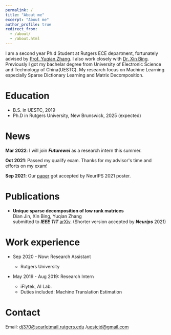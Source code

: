 ```yaml
---
permalink: /
title: "About me"
excerpt: "About me"
author_profile: true
redirect_from: 
  - /about/
  - /about.html
---
```


I am a second year Ph.d Student at Rutgers ECE department, fortunately advised by [Prof. Yuqian Zhang](https://sites.google.com/view/yuqianzhang). I also work closely with [Dr. Xin Bing](https://sites.coecis.cornell.edu/xinbing/). Previously I got my bachelar degree from University of Electronic Science and Technology of China(UESTC).
My research focus on Machine Learning especially Sparse Dictionary Learning and Matrix Decomposition. 






Education
======
* B.S. in UESTC, 2019
* Ph.D in Rutgers University, New Brunswick, 2025 (expected)

News
======
**Mar 2022**: I will join ***Futurewei*** as a research intern this summer.

**Oct 2021**: Passed my qualify exam. Thanks for my advisor's time and efforts on my exam! 

**Sep 2021**: Our [paper](https://arxiv.org/abs/2106.07736) got accepted by NeurIPS 2021 poster.


Publications
======
* **Unique sparse decomposition of low rank matrices**  
Dian Jin, Xin Bing, Yuqian Zhang  
submitted to ***IEEE TIT*** [arXiv](https://arxiv.org/abs/2106.07736). (Shorter version accepted by ***Neurips*** 2021)


Work experience
======
* Sep 2020 - Now: Research Assistant
  * Rutgers University


* May 2019 - Aug 2019: Research Intern
  * iFlytek, AI Lab.
  * Duties included: Machine Translation Estimation

Contact
=====
Email: dj370@scarletmail.rutgers.edu /uestcjd@gmail.com  
  


